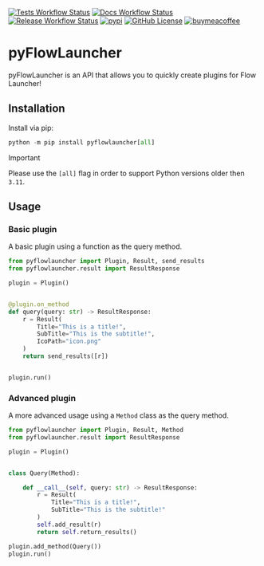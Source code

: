 [![Tests Workflow Status](https://img.shields.io/github/actions/workflow/status/garulf/pyflowlauncher/tests.yaml?style=flat-square&label=tests)](https://github.com/Garulf/pyFlowLauncher/actions/workflows/tests.yaml) 
[![Docs Workflow Status](https://img.shields.io/github/actions/workflow/status/garulf/pyflowlauncher/tests.yaml?style=flat-square&label=docs)](https://github.com/Garulf/pyFlowLauncher/actions/workflows/docs.yaml) 
[![Release Workflow Status](https://img.shields.io/github/actions/workflow/status/garulf/pyflowlauncher/create_release.yaml?style=flat-square&label=release)](https://github.com/Garulf/pyFlowLauncher/actions/workflows/create_release.yaml) 
[![pypi](https://img.shields.io/pypi/v/pyflowlauncher?style=flat-square)](https://pypi.org/project/pyflowlauncher/)
[![GitHub License](https://img.shields.io/github/license/garulf/pyflowlauncher?style=flat-square)](./LICENSE)
[![buymeacoffee](https://img.shields.io/badge/buy%20me%20a%20coffee-yellow.svg?style=flat-square&logo=buymeacoffee&logoColor=000)](https://www.buymeacoffee.com/garulf)

# pyFlowLauncher

pyFlowLauncher is an API that allows you to quickly create plugins for Flow Launcher!

## Installation

Install via pip:

```py
python -m pip install pyflowlauncher[all]
```

> [!IMPORTANT]
> Please use the `[all]` flag in order to support Python versions older then `3.11`.

## Usage

### Basic plugin

A basic plugin using a function as the query method.

```py
from pyflowlauncher import Plugin, Result, send_results
from pyflowlauncher.result import ResultResponse

plugin = Plugin()


@plugin.on_method
def query(query: str) -> ResultResponse:
    r = Result(
        Title="This is a title!",
        SubTitle="This is the subtitle!",
        IcoPath="icon.png"
    )
    return send_results([r])


plugin.run()
```

### Advanced plugin

A more advanced usage using a `Method` class as the query method.

```py
from pyflowlauncher import Plugin, Result, Method
from pyflowlauncher.result import ResultResponse

plugin = Plugin()


class Query(Method):

    def __call__(self, query: str) -> ResultResponse:
        r = Result(
            Title="This is a title!",
            SubTitle="This is the subtitle!"
        )
        self.add_result(r)
        return self.return_results()

plugin.add_method(Query())
plugin.run()
```
